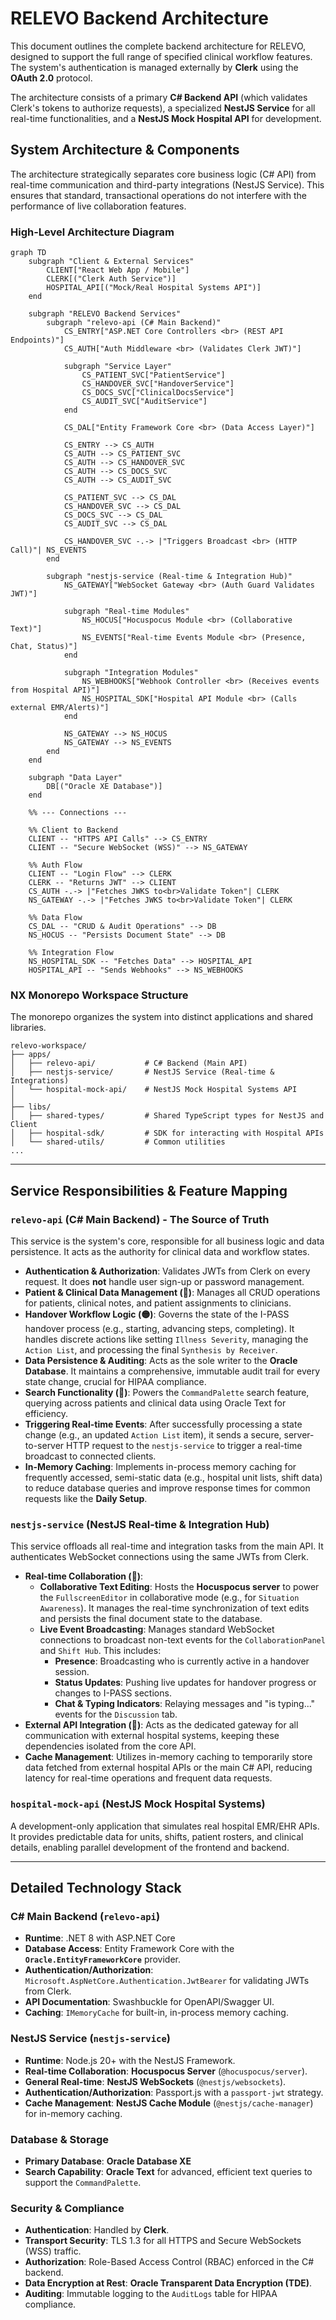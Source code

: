 # **RELEVO Backend Architecture**

This document outlines the complete backend architecture for RELEVO, designed to support the full range of specified clinical workflow features. The system's authentication is managed externally by **Clerk** using the **OAuth 2.0** protocol.

The architecture consists of a primary **C\# Backend API** (which validates Clerk's tokens to authorize requests), a specialized **NestJS Service** for all real-time functionalities, and a **NestJS Mock Hospital API** for development.

## **System Architecture & Components**

The architecture strategically separates core business logic (C\# API) from real-time communication and third-party integrations (NestJS Service). This ensures that standard, transactional operations do not interfere with the performance of live collaboration features.

### **High-Level Architecture Diagram**

```mermaid
graph TD
    subgraph "Client & External Services"
        CLIENT["React Web App / Mobile"]
        CLERK[("Clerk Auth Service")]
        HOSPITAL_API[("Mock/Real Hospital Systems API")]
    end

    subgraph "RELEVO Backend Services"
        subgraph "relevo-api (C# Main Backend)"
            CS_ENTRY["ASP.NET Core Controllers <br> (REST API Endpoints)"]
            CS_AUTH["Auth Middleware <br> (Validates Clerk JWT)"]

            subgraph "Service Layer"
                CS_PATIENT_SVC["PatientService"]
                CS_HANDOVER_SVC["HandoverService"]
                CS_DOCS_SVC["ClinicalDocsService"]
                CS_AUDIT_SVC["AuditService"]
            end

            CS_DAL["Entity Framework Core <br> (Data Access Layer)"]

            CS_ENTRY --> CS_AUTH
            CS_AUTH --> CS_PATIENT_SVC
            CS_AUTH --> CS_HANDOVER_SVC
            CS_AUTH --> CS_DOCS_SVC
            CS_AUTH --> CS_AUDIT_SVC

            CS_PATIENT_SVC --> CS_DAL
            CS_HANDOVER_SVC --> CS_DAL
            CS_DOCS_SVC --> CS_DAL
            CS_AUDIT_SVC --> CS_DAL

            CS_HANDOVER_SVC -.-> |"Triggers Broadcast <br> (HTTP Call)"| NS_EVENTS
        end

        subgraph "nestjs-service (Real-time & Integration Hub)"
            NS_GATEWAY["WebSocket Gateway <br> (Auth Guard Validates JWT)"]

            subgraph "Real-time Modules"
                NS_HOCUS["Hocuspocus Module <br> (Collaborative Text)"]
                NS_EVENTS["Real-time Events Module <br> (Presence, Chat, Status)"]
            end

            subgraph "Integration Modules"
                NS_WEBHOOKS["Webhook Controller <br> (Receives events from Hospital API)"]
                NS_HOSPITAL_SDK["Hospital API Module <br> (Calls external EMR/Alerts)"]
            end

            NS_GATEWAY --> NS_HOCUS
            NS_GATEWAY --> NS_EVENTS
        end
    end

    subgraph "Data Layer"
        DB[("Oracle XE Database")]
    end

    %% --- Connections ---

    %% Client to Backend
    CLIENT -- "HTTPS API Calls" --> CS_ENTRY
    CLIENT -- "Secure WebSocket (WSS)" --> NS_GATEWAY

    %% Auth Flow
    CLIENT -- "Login Flow" --> CLERK
    CLERK -- "Returns JWT" --> CLIENT
    CS_AUTH -.-> |"Fetches JWKS to<br>Validate Token"| CLERK
    NS_GATEWAY -.-> |"Fetches JWKS to<br>Validate Token"| CLERK

    %% Data Flow
    CS_DAL -- "CRUD & Audit Operations" --> DB
    NS_HOCUS -- "Persists Document State" --> DB

    %% Integration Flow
    NS_HOSPITAL_SDK -- "Fetches Data" --> HOSPITAL_API
    HOSPITAL_API -- "Sends Webhooks" --> NS_WEBHOOKS
```

### **NX Monorepo Workspace Structure**

The monorepo organizes the system into distinct applications and shared libraries.

```
relevo-workspace/
├── apps/
│   ├── relevo-api/           # C# Backend (Main API)
│   ├── nestjs-service/       # NestJS Service (Real-time & Integrations)
│   └── hospital-mock-api/    # NestJS Mock Hospital Systems API
│
├── libs/
│   ├── shared-types/         # Shared TypeScript types for NestJS and Client
│   ├── hospital-sdk/         # SDK for interacting with Hospital APIs
│   └── shared-utils/         # Common utilities
...
```

-----

## **Service Responsibilities & Feature Mapping**

### **`relevo-api` (C\# Main Backend) - The Source of Truth**

This service is the system's core, responsible for all business logic and data persistence. It acts as the authority for clinical data and workflow states.

  * **Authentication & Authorization**: Validates JWTs from Clerk on every request. It does **not** handle user sign-up or password management.
  * **Patient & Clinical Data Management (🔵)**: Manages all CRUD operations for patients, clinical notes, and patient assignments to clinicians.
  * **Handover Workflow Logic (🟡)**: Governs the state of the I-PASS handover process (e.g., starting, advancing steps, completing). It handles discrete actions like setting `Illness Severity`, managing the `Action List`, and processing the final `Synthesis by Receiver`.
  * **Data Persistence & Auditing**: Acts as the sole writer to the **Oracle Database**. It maintains a comprehensive, immutable audit trail for every state change, crucial for HIPAA compliance.
  * **Search Functionality (🔵)**: Powers the `CommandPalette` search feature, querying across patients and clinical data using Oracle Text for efficiency.
  * **Triggering Real-time Events**: After successfully processing a state change (e.g., an updated `Action List` item), it sends a secure, server-to-server HTTP request to the `nestjs-service` to trigger a real-time broadcast to connected clients.
  * **In-Memory Caching**: Implements in-process memory caching for frequently accessed, semi-static data (e.g., hospital unit lists, shift data) to reduce database queries and improve response times for common requests like the **Daily Setup**.

### **`nestjs-service` (NestJS Real-time & Integration Hub)**

This service offloads all real-time and integration tasks from the main API. It authenticates WebSocket connections using the same JWTs from Clerk.

  * **Real-time Collaboration (🔴)**:
      * **Collaborative Text Editing**: Hosts the **Hocuspocus server** to power the `FullscreenEditor` in collaborative mode (e.g., for `Situation Awareness`). It manages the real-time synchronization of text edits and persists the final document state to the database.
      * **Live Event Broadcasting**: Manages standard WebSocket connections to broadcast non-text events for the `CollaborationPanel` and `Shift Hub`. This includes:
          * **Presence**: Broadcasting who is currently active in a handover session.
          * **Status Updates**: Pushing live updates for handover progress or changes to I-PASS sections.
          * **Chat & Typing Indicators**: Relaying messages and "is typing..." events for the `Discussion` tab.
  * **External API Integration (🔵)**: Acts as the dedicated gateway for all communication with external hospital systems, keeping these dependencies isolated from the core API.
  * **Cache Management**: Utilizes in-memory caching to temporarily store data fetched from external hospital APIs or the main C\# API, reducing latency for real-time operations and frequent data requests.

### **`hospital-mock-api` (NestJS Mock Hospital Systems)**

A development-only application that simulates real hospital EMR/EHR APIs. It provides predictable data for units, shifts, patient rosters, and clinical details, enabling parallel development of the frontend and backend.

-----
## **Detailed Technology Stack**

### **C\# Main Backend (`relevo-api`)**

  * **Runtime**: .NET 8 with ASP.NET Core
  * **Database Access**: Entity Framework Core with the **`Oracle.EntityFrameworkCore`** provider.
  * **Authentication/Authorization**: `Microsoft.AspNetCore.Authentication.JwtBearer` for validating JWTs from Clerk.
  * **API Documentation**: Swashbuckle for OpenAPI/Swagger UI.
  * **Caching**: `IMemoryCache` for built-in, in-process memory caching.

### **NestJS Service (`nestjs-service`)**

  * **Runtime**: Node.js 20+ with the NestJS Framework.
  * **Real-time Collaboration**: **Hocuspocus Server** (`@hocuspocus/server`).
  * **General Real-time**: **NestJS WebSockets** (`@nestjs/websockets`).
  * **Authentication/Authorization**: Passport.js with a `passport-jwt` strategy.
  * **Cache Management**: **NestJS Cache Module** (`@nestjs/cache-manager`) for in-memory caching.

### **Database & Storage**

  * **Primary Database**: **Oracle Database XE**
  * **Search Capability**: **Oracle Text** for advanced, efficient text queries to support the `CommandPalette`.

### **Security & Compliance**

  * **Authentication**: Handled by **Clerk**.
  * **Transport Security**: TLS 1.3 for all HTTPS and Secure WebSockets (WSS) traffic.
  * **Authorization**: Role-Based Access Control (RBAC) enforced in the C\# backend.
  * **Data Encryption at Rest**: **Oracle Transparent Data Encryption (TDE)**.
  * **Auditing**: Immutable logging to the `AuditLogs` table for HIPAA compliance.